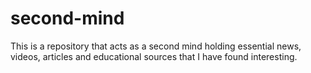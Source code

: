 # second-mind
This is a repository that acts as a second mind holding essential news, videos, articles and educational sources that I have found interesting.
